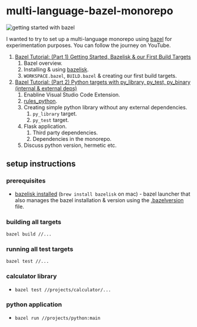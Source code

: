 # multi-language-bazel-monorepo

![getting started with bazel](https://user-images.githubusercontent.com/17026751/146653297-18db0708-f9e4-4bb3-ba2f-469be7774e25.png)

I wanted to try to set up a multi-language monorepo using [bazel](https://bazel.build/) for experimentation purposes. You can follow the journey on YouTube.

1. [Bazel Tutorial: (Part 1) Getting Started, Bazelisk & our First Build Targets](https://youtu.be/BZYj6yfA6Bs)
   1. Bazel overview.
   1. Installing & using [bazelisk](https://github.com/bazelbuild/bazelisk).
   1. `WORKSPACE.bazel`, `BUILD.bazel` & creating our first build targets.
1. [Bazel Tutorial: (Part 2) Python targets with py_library, py_test, py_binary (internal & external deps)]()
   1. Enabline Visual Studio Code Extension.
   1. [rules_python](https://github.com/bazelbuild/rules_python).
   1. Creating simple python library without any external dependencies. 
      1. `py_library` target.
      1. `py_test` target.
   1. Flask application.
      1. Third party dependencies.
      1. Dependencies in the monorepo.
   1. Discuss python version, hermetic etc.

## setup instructions

### prerequisites

- [bazelisk installed](https://github.com/bazelbuild/bazelisk) (`brew install bazelisk` on mac) - bazel launcher that also manages the bazel installation & version using the [.bazelversion](./.bazelversion) file.

### building all targets

`bazel build //...`

### running all test targets

`bazel test //...`

### calculator library

- `bazel test //projects/calculator/...`

### python application

- `bazel run //projects/python:main`
